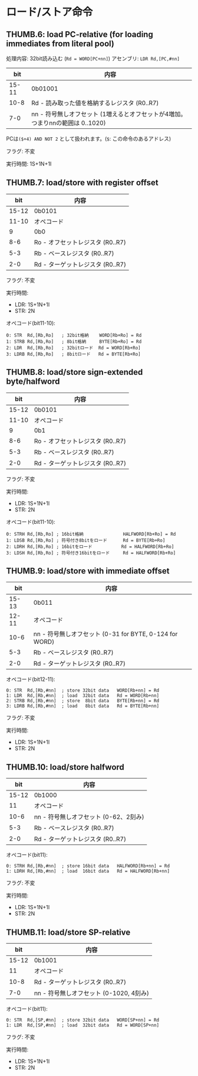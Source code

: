 # ロード/ストア命令

## THUMB.6: load PC-relative (for loading immediates from literal pool)

処理内容: 32bit読み込む (`Rd = WORD[PC+nn]`)
アセンブリ: `LDR Rd,[PC,#nn]`

 bit  |  内容
---- | ----
15-11 | 0b01001
10-8 | Rd - 読み取った値を格納するレジスタ  (R0..R7)
7-0  | nn - 符号無しオフセット (1増えるとオフセットが4増加。つまりnnの範囲は 0..1020)

PCは`($+4) AND NOT 2` として扱われます。(`$`: この命令のあるアドレス)

フラグ: 不変

実行時間: 1S+1N+1I

## THUMB.7: load/store with register offset

 bit  |  内容
---- | ----
15-12 | 0b0101
11-10 | オペコード        
9   | 0b0
8-6 | Ro - オフセットレジスタ (R0..R7)
5-3 | Rb - ベースレジスタ (R0..R7)
2-0 | Rd - ターゲットレジスタ (R0..R7)

フラグ: 不変

実行時間: 

- LDR: 1S+1N+1I
- STR: 2N

オペコード(bit11-10):

```
0: STR  Rd,[Rb,Ro]   ; 32bit格納    WORD[Rb+Ro] = Rd
1: STRB Rd,[Rb,Ro]   ; 8bit格納     BYTE[Rb+Ro] = Rd
2: LDR  Rd,[Rb,Ro]   ; 32bitロード  Rd = WORD[Rb+Ro]
3: LDRB Rd,[Rb,Ro]   ; 8bitロード   Rd = BYTE[Rb+Ro]
```

## THUMB.8: load/store sign-extended byte/halfword

 bit  |  内容
---- | ----
15-12 | 0b0101
11-10 | オペコード        
9   | 0b1
8-6 | Ro - オフセットレジスタ (R0..R7)
5-3 | Rb - ベースレジスタ (R0..R7)
2-0 | Rd - ターゲットレジスタ (R0..R7)

フラグ: 不変

実行時間: 

- LDR: 1S+1N+1I
- STR: 2N

オペコード(bit11-10):

```
0: STRH Rd,[Rb,Ro] ; 16bit格納               HALFWORD[Rb+Ro] = Rd
1: LDSB Rd,[Rb,Ro] ; 符号付き8bitをロード      Rd = BYTE[Rb+Ro]
2: LDRH Rd,[Rb,Ro] ; 16bitをロード           Rd = HALFWORD[Rb+Ro]
3: LDSH Rd,[Rb,Ro] ; 符号付き16bitをロード     Rd = HALFWORD[Rb+Ro]
```

## THUMB.9: load/store with immediate offset

 bit  |  内容
---- | ----
15-13 | 0b011
12-11 | オペコード        
10-6 | nn - 符号無しオフセット (0-31 for BYTE, 0-124 for WORD)
5-3 | Rb - ベースレジスタ (R0..R7)
2-0 | Rd - ターゲットレジスタ (R0..R7)

オペコード(bit12-11):

```
0: STR  Rd,[Rb,#nn]  ; store 32bit data   WORD[Rb+nn] = Rd
1: LDR  Rd,[Rb,#nn]  ; load  32bit data   Rd = WORD[Rb+nn]
2: STRB Rd,[Rb,#nn]  ; store  8bit data   BYTE[Rb+nn] = Rd
3: LDRB Rd,[Rb,#nn]  ; load   8bit data   Rd = BYTE[Rb+nn]
```

フラグ: 不変

実行時間: 

- LDR: 1S+1N+1I
- STR: 2N

## THUMB.10: load/store halfword

 bit  |  内容
---- | ----
15-12 | 0b1000
11 | オペコード        
10-6 | nn - 符号無しオフセット (0-62、2刻み)
5-3 | Rb - ベースレジスタ (R0..R7)
2-0 | Rd - ターゲットレジスタ (R0..R7)

オペコード(bit11):

```
0: STRH Rd,[Rb,#nn]  ; store 16bit data   HALFWORD[Rb+nn] = Rd
1: LDRH Rd,[Rb,#nn]  ; load  16bit data   Rd = HALFWORD[Rb+nn]
```

フラグ: 不変

実行時間: 

- LDR: 1S+1N+1I
- STR: 2N

## THUMB.11: load/store SP-relative

 bit  |  内容
---- | ----
15-12 | 0b1001
11 | オペコード
10-8 | Rd - ターゲットレジスタ (R0..R7)
7-0  | nn - 符号無しオフセット (0-1020, 4刻み)

オペコード(bit11):

```
0: STR  Rd,[SP,#nn]  ; store 32bit data   WORD[SP+nn] = Rd
1: LDR  Rd,[SP,#nn]  ; load  32bit data   Rd = WORD[SP+nn]
```

フラグ: 不変

実行時間: 

- LDR: 1S+1N+1I
- STR: 2N
